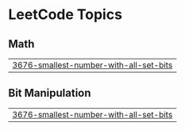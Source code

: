 

<!---LeetCode Topics Start-->
# LeetCode Topics
## Math
|  |
| ------- |
| [3676-smallest-number-with-all-set-bits](https://github.com/pawan-87/DSA-Solutions/tree/master/3676-smallest-number-with-all-set-bits) |
## Bit Manipulation
|  |
| ------- |
| [3676-smallest-number-with-all-set-bits](https://github.com/pawan-87/DSA-Solutions/tree/master/3676-smallest-number-with-all-set-bits) |
<!---LeetCode Topics End-->